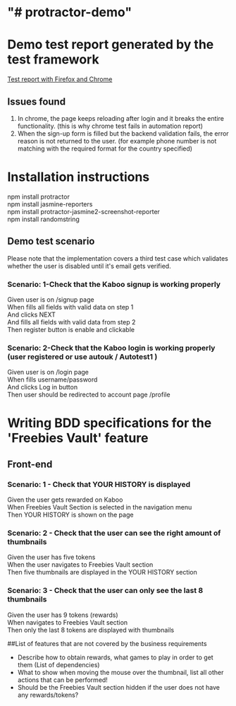 "# protractor-demo" 
=====================

# Demo test report generated by the test framework

<a href="http://htmlpreview.github.io/?https://github.com/xmaska/protractor-demo/blob/master/reports/test-report.html">Test report with Firefox and Chrome</a>


## Issues found
1. In chrome, the page keeps reloading after login and it breaks the entire functionality. (this is why chrome test fails in automation report)
2. When the sign-up form is filled but the backend validation fails, the error reason is not returned to the user. (for example phone number is not matching with the required format for the country specified)

# Installation instructions
npm install protractor<br>
npm install jasmine-reporters<br>
npm install protractor-jasmine2-screenshot-reporter<br>
npm install randomstring<br>


## Demo test scenario
Please note that the implementation covers a third test case which validates whether the user is disabled until it's email gets verified.

### Scenario: 1-Check that the Kaboo signup is working properly 
 Given user is on /signup page<br>
 When fills all fields with valid data on step 1<br>
 And clicks NEXT<br>
 And fills all fields with valid data from step 2<br>
 Then register button is enable and clickable<br>
 
### Scenario: 2-Check that the Kaboo login is working properly (user registered or use autouk / Autotest1 )
 Given user is on /login page<br>
 When fills username/password<br>
 And clicks Log in button<br>
 Then user should be redirected to account page /profile<br>
 
 
 # Writing BDD specifications for the 'Freebies Vault' feature
 
 ## Front-end
 
 ### Scenario: 1 - Check that YOUR HISTORY is displayed
  Given the user gets rewarded on Kaboo<br>
  When Freebies Vault Section is selected in the navigation menu<br>
  Then YOUR HISTORY is shown on the page<br>
  
### Scenario: 2 - Check that the user can see the right amount of thumbnails 
  Given the user has five tokens<br>
  When the user navigates to Freebies Vault section<br>
  Then five thumbnails are displayed in the YOUR HISTORY section<br>
  
### Scenario: 3 - Check that the user can only see the last 8 thumbnails
  Given the user has 9 tokens (rewards)<br>
  When navigates to Freebies Vault section<br>
  Then only the last 8 tokens are displayed with thumbnails<br>
  
##List of features that are not covered by the business requirements

- Describe how to obtain rewards, what games to play in order to get them (List of dependencies)
- What to show when moving the mouse over the thumbnail, list all other actions that can be performed!
- Should be the Freebies Vault section hidden if the user does not have any rewards/tokens?

